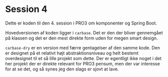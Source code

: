 # Session 4

Dette er koden til den 4. session i PRO3 om komponenter og Spring Boot.

Hovedversionen af koden ligger i `carbase`. Det er den der bliver gennemgået på klassen og det er den mest direkte form uden for megen smart design.

`carbase-dry` er en version med færre gentagelser af den samme kode. Den er designet på et relativt højt abstraktionsniveau og helt bestemt overdesignet til et så lille projekt som dette. Der er egentligt ikke noget i det her projekt der er direkte relevant for PRO3 pensum, men der var interesse for at se det, og så synes jeg den slags er sjovt at lave.
